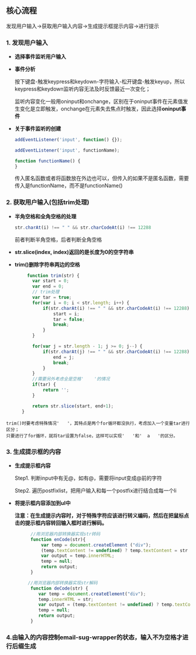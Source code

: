 # 

## 核心流程

发现用户输入->获取用户输入内容->生成提示框提示内容->进行提示

### 1. 发现用户输入

- **选择事件监听用户输入**

- **事件分析**  

  按下键盘-触发keypress和keydown-字符输入-松开键盘-触发keyup，所以keypress和keydown监听内容无法及时反馈最近一次变化；  

  监听内容变化一般用oninput和onchange，区别在于oninput事件在元素值发生变化是立即触发，onchange在元素失去焦点时触发，因此选择**oninput事件**

- **关于事件监听的创建**

  ``` Javascript
  addEventListener('input', function() {});
   ```
   
  ``` Javascript
  addEventListener('input', functionName);
  
  function functionName() {
  }
   ```
  传入匿名函数或者将函数放在外边也可以，但传入的如果不是匿名函数，需要传入是functionName，而不是functionName()
  
### 2. 获取用户输入(包括trim处理)

- **半角空格和全角空格的处理**

  ``` Javascript
  str.charAt(i) !== " " && str.charCodeAt(i) !== 12288
  ```
  
  前者判断半角空格，后者判断全角空格
  
 - **str.slice(index, index)返回的是长度为0的空字符串**
 
 - **trim()删除字符串两边的空格**
 
  ``` Javascript
          function trim(str) {
            var start = 0;
            var end = 0;
            // trim处理
            var tar = true;
            for(var i = 0; i < str.length; i++) {
                if(str.charAt(i) !== " " && str.charCodeAt(i) !== 12288) {
                    start = i;
                    tar = false;
                    break;
                }
            }

            for(var j = str.length - 1; j >= 0; j--) {
                if(str.charAt(j) !== " " && str.charCodeAt(i) !== 12288) {
                    end = j;
                    break;
                }
            }
            //需要另外考虑全是空格'    '的情况
            if(tar) {
                return '';
            }

            return str.slice(start, end+1);
        }  
  ```
  
    trim()时要考虑特殊情况'   '，其特点是两个for循环都没执行，考虑加入一个变量tar进行区分；
    只要进行了for循环，就将tar设置为false，这样可以实现'   '和'  a   '的区分。
    
### 3. 生成提示框的内容

- **生成提示框内容**
  
  Step1. 判断input中有无@，如有@，需要将input变成@前的字符
  
  Step2. 遍历postfixlist，把用户输入和每一个postfix进行结合成每一个li
  

- **将提示框内容添加到ul中**

  **注意：在生成提示内容时，对于特殊字符应该进行转义编码，然后在把鼠标点击的提示框内容转回输入框时进行解码。**
  
  ``` Javascript
        //用浏览器内部转换器实现str转码
        function enCode(str){ 
            var temp = document.createElement ("div");
            (temp.textContent != undefined) ? temp.textContent = str : temp.innerText = str;
            var output = temp.innerHTML;
            temp = null;
            return output;
        }

       //用浏览器内部转换器实现str解码
        function deCode(str) {
           var temp = document.createElement("div");
           temp.innerHTML = str;
           var output = (temp.textContent != undefined) ? temp.textContent : temp.innerText;
           temp = null;
           return output;  
        }
  ```

### 4.由输入的内容控制email-sug-wrapper的状态，输入不为空格才进行后缀生成





 
